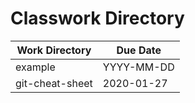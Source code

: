 # Classwork Directory

| Work Directory  | Due Date   |
|-----------------|------------|
| example         | YYYY-MM-DD |
| git-cheat-sheet | 2020-01-27 |
